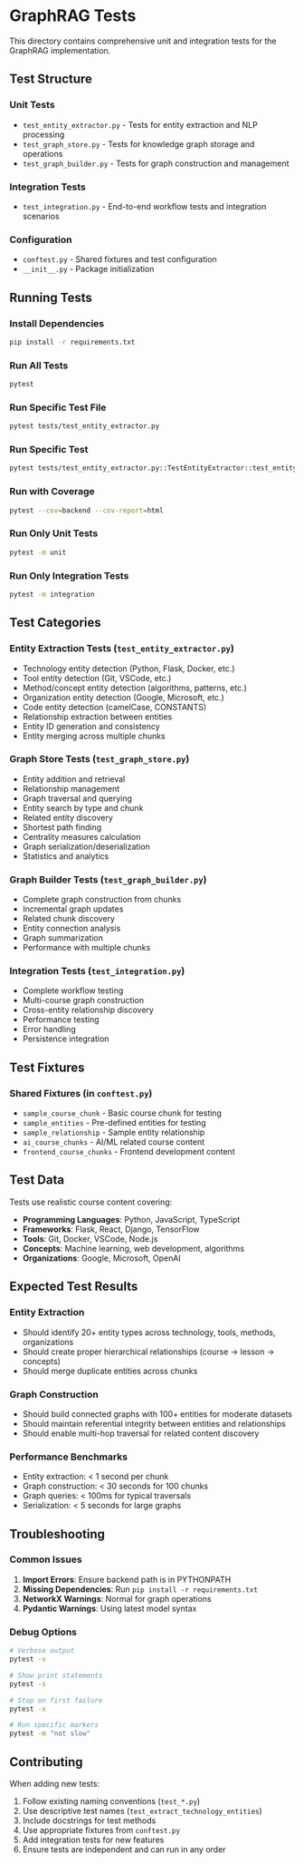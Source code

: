# GraphRAG Tests

This directory contains comprehensive unit and integration tests for the GraphRAG implementation.

## Test Structure

### Unit Tests
- `test_entity_extractor.py` - Tests for entity extraction and NLP processing
- `test_graph_store.py` - Tests for knowledge graph storage and operations  
- `test_graph_builder.py` - Tests for graph construction and management

### Integration Tests
- `test_integration.py` - End-to-end workflow tests and integration scenarios

### Configuration
- `conftest.py` - Shared fixtures and test configuration
- `__init__.py` - Package initialization

## Running Tests

### Install Dependencies
```bash
pip install -r requirements.txt
```

### Run All Tests
```bash
pytest
```

### Run Specific Test File
```bash
pytest tests/test_entity_extractor.py
```

### Run Specific Test
```bash
pytest tests/test_entity_extractor.py::TestEntityExtractor::test_entity_id_generation
```

### Run with Coverage
```bash
pytest --cov=backend --cov-report=html
```

### Run Only Unit Tests
```bash
pytest -m unit
```

### Run Only Integration Tests  
```bash
pytest -m integration
```

## Test Categories

### Entity Extraction Tests (`test_entity_extractor.py`)
- Technology entity detection (Python, Flask, Docker, etc.)
- Tool entity detection (Git, VSCode, etc.)
- Method/concept entity detection (algorithms, patterns, etc.)
- Organization entity detection (Google, Microsoft, etc.)
- Code entity detection (camelCase, CONSTANTS)
- Relationship extraction between entities
- Entity ID generation and consistency
- Entity merging across multiple chunks

### Graph Store Tests (`test_graph_store.py`)
- Entity addition and retrieval
- Relationship management
- Graph traversal and querying
- Entity search by type and chunk
- Related entity discovery
- Shortest path finding
- Centrality measures calculation
- Graph serialization/deserialization
- Statistics and analytics

### Graph Builder Tests (`test_graph_builder.py`)
- Complete graph construction from chunks
- Incremental graph updates
- Related chunk discovery
- Entity connection analysis
- Graph summarization
- Performance with multiple chunks

### Integration Tests (`test_integration.py`)
- Complete workflow testing
- Multi-course graph construction
- Cross-entity relationship discovery
- Performance testing
- Error handling
- Persistence integration

## Test Fixtures

### Shared Fixtures (in `conftest.py`)
- `sample_course_chunk` - Basic course chunk for testing
- `sample_entities` - Pre-defined entities for testing
- `sample_relationship` - Sample entity relationship
- `ai_course_chunks` - AI/ML related course content
- `frontend_course_chunks` - Frontend development content

## Test Data

Tests use realistic course content covering:
- **Programming Languages**: Python, JavaScript, TypeScript
- **Frameworks**: Flask, React, Django, TensorFlow
- **Tools**: Git, Docker, VSCode, Node.js
- **Concepts**: Machine learning, web development, algorithms
- **Organizations**: Google, Microsoft, OpenAI

## Expected Test Results

### Entity Extraction
- Should identify 20+ entity types across technology, tools, methods, organizations
- Should create proper hierarchical relationships (course → lesson → concepts)
- Should merge duplicate entities across chunks

### Graph Construction  
- Should build connected graphs with 100+ entities for moderate datasets
- Should maintain referential integrity between entities and relationships
- Should enable multi-hop traversal for related content discovery

### Performance Benchmarks
- Entity extraction: < 1 second per chunk
- Graph construction: < 30 seconds for 100 chunks
- Graph queries: < 100ms for typical traversals
- Serialization: < 5 seconds for large graphs

## Troubleshooting

### Common Issues
1. **Import Errors**: Ensure backend path is in PYTHONPATH
2. **Missing Dependencies**: Run `pip install -r requirements.txt`
3. **NetworkX Warnings**: Normal for graph operations
4. **Pydantic Warnings**: Using latest model syntax

### Debug Options
```bash
# Verbose output
pytest -v

# Show print statements
pytest -s

# Stop on first failure
pytest -x

# Run specific markers
pytest -m "not slow"
```

## Contributing

When adding new tests:
1. Follow existing naming conventions (`test_*.py`)
2. Use descriptive test names (`test_extract_technology_entities`)
3. Include docstrings for test methods
4. Use appropriate fixtures from `conftest.py`
5. Add integration tests for new features
6. Ensure tests are independent and can run in any order